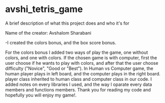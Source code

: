 # avshi_tetris_game

A brief description of what this project does and who it's for

Name of the creator: Avshalom Sharabani

-I created the colors bonus, and the box score bonus.

For the colors bonus I added two ways of play the game, one without colors, and one with colors.
If the chosen game is with computer, first the user choose if he wants to play with colors, and after that the user choose difficulty ("Novice", "Good or "Best").
In Human vs Computer game, the human player plays in left board, and the computer plays in the right board.
player class inherited to human class and computer class in our code.
I added notes on every libraries I used, and the way I oparate every data members and functions members.
Thank you for reading my code and hopefully you will enjoy my game!.
